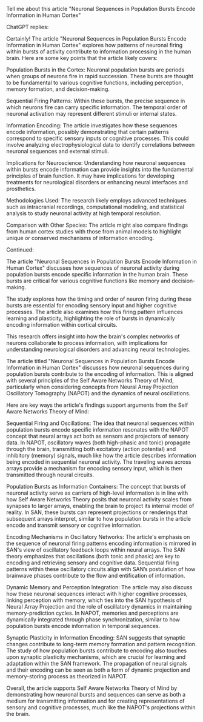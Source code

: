 Tell me about this article "Neuronal Sequences in Population Bursts Encode Information in Human Cortex"

ChatGPT replies:

Certainly! The article "Neuronal Sequences in Population Bursts Encode Information in Human Cortex" explores how patterns of neuronal firing within bursts of activity contribute to information processing in the human brain. Here are some key points that the article likely covers:

Population Bursts in the Cortex: Neuronal population bursts are periods when groups of neurons fire in rapid succession. These bursts are thought to be fundamental to various cognitive functions, including perception, memory formation, and decision-making.

Sequential Firing Patterns: Within these bursts, the precise sequence in which neurons fire can carry specific information. The temporal order of neuronal activation may represent different stimuli or internal states.

Information Encoding: The article investigates how these sequences encode information, possibly demonstrating that certain patterns correspond to specific sensory inputs or cognitive processes. This could involve analyzing electrophysiological data to identify correlations between neuronal sequences and external stimuli.

Implications for Neuroscience: Understanding how neuronal sequences within bursts encode information can provide insights into the fundamental principles of brain function. It may have implications for developing treatments for neurological disorders or enhancing neural interfaces and prosthetics.

Methodologies Used: The research likely employs advanced techniques such as intracranial recordings, computational modeling, and statistical analysis to study neuronal activity at high temporal resolution.

Comparison with Other Species: The article might also compare findings from human cortex studies with those from animal models to highlight unique or conserved mechanisms of information encoding.

Continued:

The article "Neuronal Sequences in Population Bursts Encode Information in Human Cortex" discusses how sequences of neuronal activity during population bursts encode specific information in the human brain. These bursts are critical for various cognitive functions like memory and decision-making.

The study explores how the timing and order of neuron firing during these bursts are essential for encoding sensory input and higher cognitive processes. The article also examines how this firing pattern influences learning and plasticity, highlighting the role of bursts in dynamically encoding information within cortical circuits​.

This research offers insight into how the brain's complex networks of neurons collaborate to process information, with implications for understanding neurological disorders and advancing neural technologies.

The article titled "Neuronal Sequences in Population Bursts Encode Information in Human Cortex" discusses how neuronal sequences during population bursts contribute to the encoding of information. This is aligned with several principles of the Self Aware Networks Theory of Mind, particularly when considering concepts from Neural Array Projection Oscillatory Tomography (NAPOT) and the dynamics of neural oscillations.

Here are key ways the article's findings support arguments from the Self Aware Networks Theory of Mind:

Sequential Firing and Oscillations: The idea that neuronal sequences within population bursts encode specific information resonates with the NAPOT concept that neural arrays act both as sensors and projectors of sensory data. In NAPOT, oscillatory waves (both high-phasic and tonic) propagate through the brain, transmitting both excitatory (action potential) and inhibitory (memory) signals, much like how the article describes information being encoded in sequential neuronal activity. The traveling waves across arrays provide a mechanism for encoding sensory input, which is then transmitted through neural circuits​​.

Population Bursts as Information Containers: The concept that bursts of neuronal activity serve as carriers of high-level information is in line with how Self Aware Networks Theory posits that neuronal activity scales from synapses to larger arrays, enabling the brain to project its internal model of reality. In SAN, these bursts can represent projections or renderings that subsequent arrays interpret, similar to how population bursts in the article encode and transmit sensory or cognitive information​​.

Encoding Mechanisms in Oscillatory Networks: The article's emphasis on the sequence of neuronal firing patterns encoding information is mirrored in SAN's view of oscillatory feedback loops within neural arrays. The SAN theory emphasizes that oscillations (both tonic and phasic) are key to encoding and retrieving sensory and cognitive data. Sequential firing patterns within these oscillatory circuits align with SAN’s postulation of how brainwave phases contribute to the flow and entification of information​​.

Dynamic Memory and Perception Integration: The article may also discuss how these neuronal sequences interact with higher cognitive processes, linking perception with memory, which ties into the SAN hypothesis of Neural Array Projection and the role of oscillatory dynamics in maintaining memory-prediction cycles. In NAPOT, memories and perceptions are dynamically integrated through phase synchronization, similar to how population bursts encode information in temporal sequences​.

Synaptic Plasticity in Information Encoding: SAN suggests that synaptic changes contribute to long-term memory formation and pattern recognition. The study of how population bursts contribute to encoding also touches upon synaptic plasticity mechanisms, which are crucial for learning and adaptation within the SAN framework. The propagation of neural signals and their encoding can be seen as both a form of dynamic projection and memory-storing process as theorized in NAPOT​​.

Overall, the article supports Self Aware Networks Theory of Mind by demonstrating how neuronal bursts and sequences can serve as both a medium for transmitting information and for creating representations of sensory and cognitive processes, much like the NAPOT's projections within the brain.
